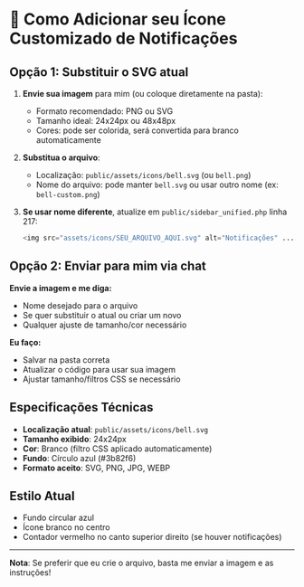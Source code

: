 # 📸 Como Adicionar seu Ícone Customizado de Notificações

## Opção 1: Substituir o SVG atual

1. **Envie sua imagem** para mim (ou coloque diretamente na pasta):
   - Formato recomendado: PNG ou SVG
   - Tamanho ideal: 24x24px ou 48x48px
   - Cores: pode ser colorida, será convertida para branco automaticamente

2. **Substitua o arquivo**:
   - Localização: `public/assets/icons/bell.svg` (ou `bell.png`)
   - Nome do arquivo: pode manter `bell.svg` ou usar outro nome (ex: `bell-custom.png`)

3. **Se usar nome diferente**, atualize em `public/sidebar_unified.php` linha 217:
   ```php
   <img src="assets/icons/SEU_ARQUIVO_AQUI.svg" alt="Notificações" ...>
   ```

## Opção 2: Enviar para mim via chat

**Envie a imagem e me diga:**
- Nome desejado para o arquivo
- Se quer substituir o atual ou criar um novo
- Qualquer ajuste de tamanho/cor necessário

**Eu faço:**
- Salvar na pasta correta
- Atualizar o código para usar sua imagem
- Ajustar tamanho/filtros CSS se necessário

## Especificações Técnicas

- **Localização atual**: `public/assets/icons/bell.svg`
- **Tamanho exibido**: 24x24px
- **Cor**: Branco (filtro CSS aplicado automaticamente)
- **Fundo**: Círculo azul (#3b82f6)
- **Formato aceito**: SVG, PNG, JPG, WEBP

## Estilo Atual

- Fundo circular azul
- Ícone branco no centro
- Contador vermelho no canto superior direito (se houver notificações)

---

**Nota**: Se preferir que eu crie o arquivo, basta me enviar a imagem e as instruções!

